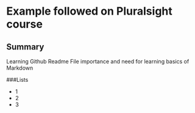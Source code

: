 # Example followed on Pluralsight course

## Summary

Learning Github Readme File importance and need for learning basics of Markdown 

###Lists

* 1
* 2
* 3
